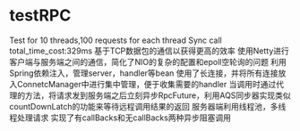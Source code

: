 # testRPC
  Test for 10 threads,100 requests for each thread
  Sync call total_time_cost:329ms
  基于TCP数据包的通信以获得更高的效率
  使用Netty进行客户端与服务端之间的通信，简化了NIO的复杂的配置和epoll空轮询的问题
  利用Spring依赖注入，管理server，handler等bean
  使用了长连接，并将所有连接放入ConnetcManager中进行集中管理，便于收集需要的handler
  当调用时通过代理的方法，将请求发到服务端之后立刻异步RpcFuture，利用AQS同步器实现类似countDownLatch的功能来等待远程调用结果的返回
  服务器端利用线程池，多线程处理请求
  实现了有callBacks和无callBacks两种异步阻塞调用
  
